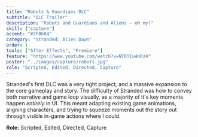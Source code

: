 ```yaml
---
title: "Robots & Guardians DLC"
subtitle: "DLC Trailer"
description: "Robots and Guardians and Aliens — oh my!"
skill: ["capture"]
accent: "#2FB684"
category: "Stranded: Alien Dawn"
order: 1
tools: ["After Effects", "Premiere"]
feature: "https://www.youtube.com/watch?v=NTKYIu4nRz4"
poster: "../images/capture/robots.jpg"
role: "Scripted, Edited, Directed, Capture"
---
```


<script>
  import YouTube from '$lib/components/YouTube.svelte';

</script>

Stranded's first DLC was a very tight project, and a massive expansion to the core gameplay and story. The difficulty of Stranded was how to convey both narrative and game loop visually, as a majority of it's key moments happen _entirely_ in UI. This meant adapting existing game animations, aligning characters, and trying to squeeze moments out the story out through visible in-game actions where I could.

**Role:** Scripted, Edited, Directed, Capture

<YouTube url="https://www.youtube.com/watch?v=NTKYIu4nRz4" />

